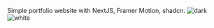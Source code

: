 Simple portfolio website with NextJS, Framer Motion, shadcn.
![dark](https://github.com/user-attachments/assets/9350ebf9-d42b-4f28-80e2-3760df92a061)
![white](https://github.com/user-attachments/assets/d4c75925-1748-40c1-af32-665ba4c8210c)
